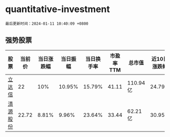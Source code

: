 # quantitative-investment

`最后更新时间：2024-01-11 10:40:09 +0800`

## 强势股票

|股票|当前价|当日涨跌幅|当日振幅|当日换手率|市盈率TTM|总市值|近10日涨跌幅|
|----|----|----|----|----|----|----|----|
|[立达信](https://xueqiu.com/S/SH605365)|22|10%|10.95%|15.79%|41.11|110.94亿|24.79%|
|[清源股份](https://xueqiu.com/S/SH603628)|22.72|8.81%|9.96%|23.64%|33.44|62.21亿|30.95%|
